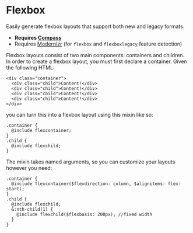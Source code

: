 Flexbox
==================

Easily generate flexbox layouts that support both new and legacy formats. 

 - **Requires [Compass](http://compass-style.org)**
 - Requires [Modernizr](http://modernizr.com) (for `flexbox` and `flexboxlegacy` feature detection)

Flexbox layouts consist of two main components: containers and children. In order to create a flexbox layout, you must first declare a container. Given the following HTML:

    <div class="container">
      <div class="child">Content!</div>
      <div class="child">Content!</div>
      <div class="child">Content!</div>
      <div class="child">Content!</div>
    </div>
    
you can turn this into a flexbox layout using this mixin like so:
    
    .container {
      @include flexcontainer;
    }
    .child {
      @include flexchild;
    }
    
The mixin takes named arguments, so you can customize your layouts however you need:

    .container {
      @include flexcontainer($flexdirection: column, $alignitems: flex-start);
    }
    .child {
      @include flexchild;
      &:nth-child(1) {
        @include flexchild($flexbasis: 200px); //fixed width
      }
    }
